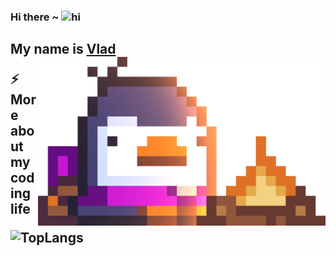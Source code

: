 <div>
<h3>Hi there ~ <img src="https://user-images.githubusercontent.com/1303154/88677602-1635ba80-d120-11ea-84d8-d263ba5fc3c0.gif" width="24px" alt="hi"></h3>

<h2>My name is <a href="https://t.me/sp0ngbik/">Vlad</a></span>

<img src="img/Fire.gif" alt="chilling penguin is not found:c" align="right" width="460">
  <img src="https://komarev.com/ghpvc/?username=Sp0ngbik&style=flat-square&color=blue" alt=""/>
<div>
<p>⚡️ More about my coding life</p>
<img alt="TopLangs" src="https://github-readme-stats.vercel.app/api/top-langs/?username=Sp0ngbik&amp;layout=compact&amp;hide=css,html"/>
</div>
</div>
